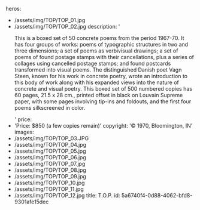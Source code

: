 heros:
  - /assets/img/TOP/TOP_01.jpg
  - /assets/img/TOP/TOP_02.jpg
description: '<p>This is a boxed set of 50 concrete poems from the period 1967-70. It has four groups of works: poems of typographic structures in two and three dimensions; a set of poems as verbivisual drawings; a set of poems of found postage stamps with their cancellations, plus a series of collages using cancelled postage stamps; and found postcards transformed into visual poems. The distinguished Danish poet Vagn Steen, known for his work in concrete poetry, wrote an introduction to this body of work along with his expanded views into the nature of concrete and visual poetry. This boxed set of 500 numbered copies has 60 pages, 21.5 x 28 cm., printed offset in black on Louvain Supreme paper, with some pages involving tip-ins and foldouts, and the first four poems silkscreened in color.<br></p>'
price:
  - 'Price: $850 (a few copies remain)'
copyright: '© 1970, Bloomington, IN'
images:
  - /assets/img/TOP/TOP_03.JPG
  - /assets/img/TOP/TOP_04.jpg
  - /assets/img/TOP/TOP_05.jpg
  - /assets/img/TOP/TOP_06.jpg
  - /assets/img/TOP/TOP_07.jpg
  - /assets/img/TOP/TOP_08.jpg
  - /assets/img/TOP/TOP_09.jpg
  - /assets/img/TOP/TOP_10.jpg
  - /assets/img/TOP/TOP_11.jpg
  - /assets/img/TOP/TOP_12.jpg
title: T.O.P.
id: 5a6740f4-0d88-4062-bfd8-9301afe15dec
